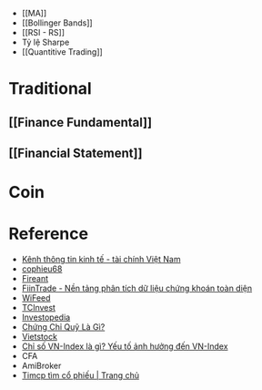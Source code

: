 - [[MA]]
- [[Bollinger Bands]]
- [[RSI - RS]]
- Tỷ lệ Sharpe
- [[Quantitive Trading]]
# Traditional
## [[Finance Fundamental]]

## [[Financial Statement]]
# Coin

# Reference
- [Kênh thông tin kinh tế - tài chính Việt Nam](https://cafef.vn/)
- [cophieu68](https://www.cophieu68.vn/)
- [Fireant](https://fireant.vn/trang-chu)
- [FiinTrade - Nền tảng phân tích dữ liệu chứng khoán toàn diện](https://fiintrade.vn/)
- [WiFeed](https://wifeed.vn/)
- [TCInvest](https://tcinvest.tcbs.com.vn/guest/login?returnUrl=/home)
- [Investopedia](https://www.investopedia.com/)
- [Chứng Chỉ Quỹ Là Gì?](https://www.youtube.com/watch?v=SHh__otke6Q&list=PLCI5VGItTkAs9_gOrafVxgCdI1Doq54Ni&index=7&ab_channel=DuyThanhNguyen)
- [Vietstock](https://vietstock.vn/)
- [Chỉ số VN-Index là gì? Yếu tố ảnh hưởng đến VN-Index](https://banggia.dnse.com.vn/cach-doc-bang-gia/chi-so-vn-index-la-gi)
- CFA
- AmiBroker
- [Timcp tìm cổ phiếu | Trang chủ](https://timcp.io.vn/index.php)